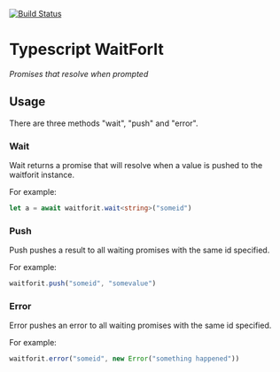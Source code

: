 [![Build Status](https://travis-ci.org/ThatsMrTalbot/waitforit.svg?branch=master)](https://travis-ci.org/ThatsMrTalbot/waitforit)

# Typescript WaitForIt
_Promises that resolve when prompted_

## Usage

There are three methods "wait", "push" and "error". 

### Wait

Wait returns a promise that will resolve when a value is pushed to the waitforit instance.

For example:

```typescript
let a = await waitforit.wait<string>("someid")
```

### Push

Push pushes a result to all waiting promises with the same id specified.

For example:

```typescript
waitforit.push("someid", "somevalue")
```

### Error

Error pushes an error to all waiting promises with the same id specified.

For example:

```typescript
waitforit.error("someid", new Error("something happened"))
```